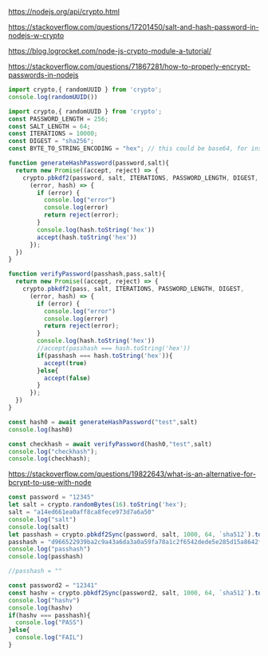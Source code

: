 https://nodejs.org/api/crypto.html

https://stackoverflow.com/questions/17201450/salt-and-hash-password-in-nodejs-w-crypto

https://blog.logrocket.com/node-js-crypto-module-a-tutorial/

https://stackoverflow.com/questions/71867281/how-to-properly-encrypt-passwords-in-nodejs


```js
import crypto,{ randomUUID } from 'crypto';
console.log(randomUUID())
```

```js
import crypto,{ randomUUID } from 'crypto';
const PASSWORD_LENGTH = 256;
const SALT_LENGTH = 64;
const ITERATIONS = 10000;
const DIGEST = "sha256";
const BYTE_TO_STRING_ENCODING = "hex"; // this could be base64, for instance

function generateHashPassword(password,salt){
  return new Promise((accept, reject) => {
    crypto.pbkdf2(password, salt, ITERATIONS, PASSWORD_LENGTH, DIGEST,
      (error, hash) => {
        if (error) {
          console.log("error")
          console.log(error)
          return reject(error);
        }
        console.log(hash.toString('hex'))
        accept(hash.toString('hex'))
      });
  })
}

function verifyPassword(passhash,pass,salt){
  return new Promise((accept, reject) => {
    crypto.pbkdf2(pass, salt, ITERATIONS, PASSWORD_LENGTH, DIGEST,
      (error, hash) => {
        if (error) {
          console.log("error")
          console.log(error)
          return reject(error);
        }
        console.log(hash.toString('hex'))
        //accept(passhash === hash.toString('hex'))
        if(passhash === hash.toString('hex')){
          accept(true)
        }else{
          accept(false)
        }
      });
  })
}

const hash0 = await generateHashPassword("test",salt)
console.log(hash0)

const checkhash = await verifyPassword(hash0,"test",salt)
console.log("checkhash");
console.log(checkhash);

```




https://stackoverflow.com/questions/19822643/what-is-an-alternative-for-bcrypt-to-use-with-node



```js
const password = "12345"
let salt = crypto.randomBytes(16).toString('hex');
salt = "a14ed661ea0aff8ca8fece973d7a6a50"
console.log("salt")
console.log(salt)
let passhash = crypto.pbkdf2Sync(password, salt, 1000, 64, `sha512`).toString(`hex`);
passhash = "d966522939ba2c9a43a6da3a0a59fa78a1c2f6542dede5e285d15a8642ffd17dbdc927cdfae333e60703924d50800b41026b6d1a757686373de439945774e23c"
console.log("passhash")
console.log(passhash)

//passhash = ""

const password2 = "12341"
const hashv = crypto.pbkdf2Sync(password2, salt, 1000, 64, `sha512`).toString(`hex`);
console.log("hashv")
console.log(hashv)
if(hashv === passhash){
  console.log("PASS")
}else{
  console.log("FAIL")
}
```
